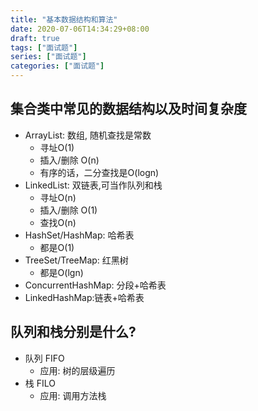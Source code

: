 ```yaml
---
title: "基本数据结构和算法"
date: 2020-07-06T14:34:29+08:00
draft: true
tags: ["面试题"]
series: ["面试题"]
categories: ["面试题"]
---
```


## 集合类中常见的数据结构以及时间复杂度
+ ArrayList: 数组, 随机查找是常数
  + 寻址O(1)
  + 插入/删除 O(n)
  + 有序的话，二分查找是O(logn)
+ LinkedList: 双链表,可当作队列和栈
  + 寻址O(n)
  + 插入/删除 O(1)
  + 查找O(n)
+ HashSet/HashMap: 哈希表
  + 都是O(1)
+ TreeSet/TreeMap: 红黑树
  + 都是O(lgn)
+ ConcurrentHashMap: 分段+哈希表
+ LinkedHashMap:链表+哈希表

## 队列和栈分别是什么?
+ 队列 FIFO
  + 应用: 树的层级遍历
+ 栈 FILO
  + 应用: 调用方法栈

